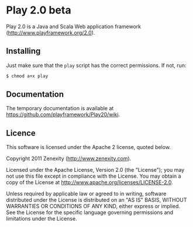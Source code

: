 # Play 2.0 beta

Play 2.0 is a Java and Scala Web application framework (http://www.playframework.org/2.0).

## Installing

Just make sure that the `play` script has the correct permissions. If not, run:

```bash
$ chmod a+x play
```

## Documentation

The temporary documentation is available at https://github.com/playframework/Play20/wiki.

## Licence

This software is licensed under the Apache 2 license, quoted below.

Copyright 2011 Zenexity (http://www.zenexity.com).

Licensed under the Apache License, Version 2.0 (the "License"); you may not use this file except in compliance with the License. You may obtain a copy of the License at http://www.apache.org/licenses/LICENSE-2.0.

Unless required by applicable law or agreed to in writing, software distributed under the License is distributed on an "AS IS" BASIS, WITHOUT WARRANTIES OR CONDITIONS OF ANY KIND, either express or implied. See the License for the specific language governing permissions and limitations under the License.